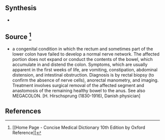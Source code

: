 ## Synthesis
- 
## Source [^1]
- a congenital condition in which the rectum and sometimes part of the lower colon have failed to develop a normal nerve network. The affected portion does not expand or conduct the contents of the bowel, which accumulate in and distend the colon. Symptoms, which are usually apparent in the first weeks of life, are vomiting, constipation, abdominal distension, and intestinal obstruction. Diagnosis is by rectal biopsy (to confirm the absence of nerve cells), anorectal manometry, and imaging. Treatment involves surgical removal of the affected segment and anastomosis of the remaining healthy bowel to the anus. See also MEGACOLON. \[H. Hirschsprung (1830-1916), Danish physician]
## References

[^1]: [[Home Page - Concise Medical Dictionary 10th Edition by Oxford Reference]]